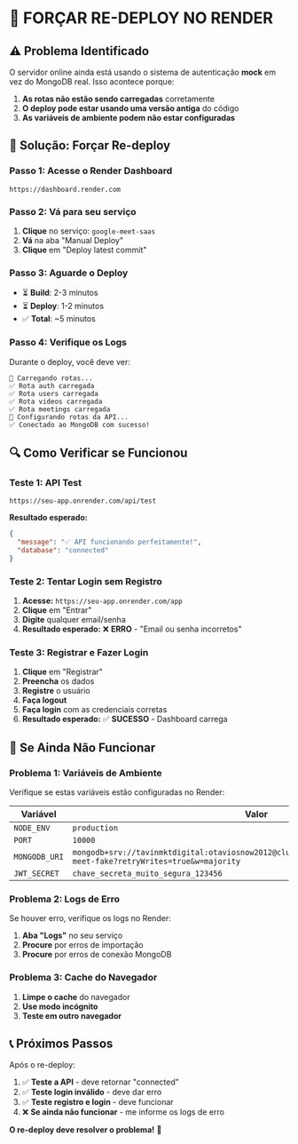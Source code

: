 # 🚨 FORÇAR RE-DEPLOY NO RENDER

## ⚠️ Problema Identificado

O servidor online ainda está usando o sistema de autenticação **mock** em vez do MongoDB real. Isso acontece porque:

1. **As rotas não estão sendo carregadas** corretamente
2. **O deploy pode estar usando uma versão antiga** do código
3. **As variáveis de ambiente podem não estar configuradas**

## 🔧 Solução: Forçar Re-deploy

### **Passo 1: Acesse o Render Dashboard**
```
https://dashboard.render.com
```

### **Passo 2: Vá para seu serviço**
1. **Clique** no serviço: `google-meet-saas`
2. **Vá** na aba "Manual Deploy"
3. **Clique** em "Deploy latest commit"

### **Passo 3: Aguarde o Deploy**
- ⏳ **Build**: 2-3 minutos
- ⏳ **Deploy**: 1-2 minutos
- ✅ **Total**: ~5 minutos

### **Passo 4: Verifique os Logs**
Durante o deploy, você deve ver:
```
📁 Carregando rotas...
✅ Rota auth carregada
✅ Rota users carregada
✅ Rota videos carregada
✅ Rota meetings carregada
🔗 Configurando rotas da API...
✅ Conectado ao MongoDB com sucesso!
```

## 🔍 Como Verificar se Funcionou

### **Teste 1: API Test**
```
https://seu-app.onrender.com/api/test
```
**Resultado esperado:**
```json
{
  "message": "✅ API funcionando perfeitamente!",
  "database": "connected"
}
```

### **Teste 2: Tentar Login sem Registro**
1. **Acesse:** `https://seu-app.onrender.com/app`
2. **Clique** em "Entrar"
3. **Digite** qualquer email/senha
4. **Resultado esperado:** ❌ **ERRO** - "Email ou senha incorretos"

### **Teste 3: Registrar e Fazer Login**
1. **Clique** em "Registrar"
2. **Preencha** os dados
3. **Registre** o usuário
4. **Faça logout**
5. **Faça login** com as credenciais corretas
6. **Resultado esperado:** ✅ **SUCESSO** - Dashboard carrega

## 🚨 Se Ainda Não Funcionar

### **Problema 1: Variáveis de Ambiente**
Verifique se estas variáveis estão configuradas no Render:

| Variável | Valor |
|----------|-------|
| `NODE_ENV` | `production` |
| `PORT` | `10000` |
| `MONGODB_URI` | `mongodb+srv://tavinmktdigital:otaviosnow2012@cluster0.r3u2z3r.mongodb.net/google-meet-fake?retryWrites=true&w=majority` |
| `JWT_SECRET` | `chave_secreta_muito_segura_123456` |

### **Problema 2: Logs de Erro**
Se houver erro, verifique os logs no Render:
1. **Aba "Logs"** no seu serviço
2. **Procure** por erros de importação
3. **Procure** por erros de conexão MongoDB

### **Problema 3: Cache do Navegador**
1. **Limpe o cache** do navegador
2. **Use modo incógnito**
3. **Teste em outro navegador**

## 📞 Próximos Passos

Após o re-deploy:
1. ✅ **Teste a API** - deve retornar "connected"
2. ✅ **Teste login inválido** - deve dar erro
3. ✅ **Teste registro e login** - deve funcionar
4. ❌ **Se ainda não funcionar** - me informe os logs de erro

**O re-deploy deve resolver o problema!** 🎯
